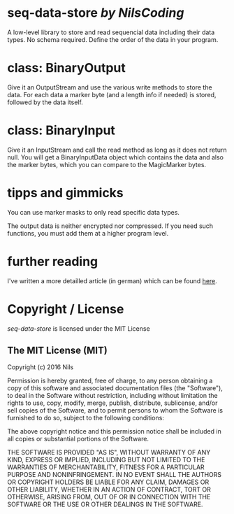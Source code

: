 # seq-data-store *by NilsCoding*

A low-level library to store and read sequencial data including their data types. No schema required. Define the order of the data in your program.

# class: BinaryOutput

Give it an OutputStream and use the various write methods to store the data. For each data a marker byte (and a length info if needed) is stored, followed by the data itself.

# class: BinaryInput

Give it an InputStream and call the read method as long as it does not return null. You will get a BinaryInputData object which contains the data and also the marker bytes, which you can compare to the MagicMarker bytes.

# tipps and gimmicks

You can use marker masks to only read specific data types.

The output data is neither encrypted nor compressed. If you need such functions, you must add them at a higher program level.

# further reading

I've written a more detailled article (in german) which can be found [here](http://www.nilscoding.com/12_16/seq-data-store.html).

# Copyright / License

*seq-data-store* is licensed under the MIT License

## The MIT License (MIT)

Copyright (c) 2016 Nils

Permission is hereby granted, free of charge, to any person obtaining a copy
of this software and associated documentation files (the "Software"), to deal
in the Software without restriction, including without limitation the rights
to use, copy, modify, merge, publish, distribute, sublicense, and/or sell
copies of the Software, and to permit persons to whom the Software is
furnished to do so, subject to the following conditions:

The above copyright notice and this permission notice shall be included in all
copies or substantial portions of the Software.

THE SOFTWARE IS PROVIDED "AS IS", WITHOUT WARRANTY OF ANY KIND, EXPRESS OR
IMPLIED, INCLUDING BUT NOT LIMITED TO THE WARRANTIES OF MERCHANTABILITY,
FITNESS FOR A PARTICULAR PURPOSE AND NONINFRINGEMENT. IN NO EVENT SHALL THE
AUTHORS OR COPYRIGHT HOLDERS BE LIABLE FOR ANY CLAIM, DAMAGES OR OTHER
LIABILITY, WHETHER IN AN ACTION OF CONTRACT, TORT OR OTHERWISE, ARISING FROM,
OUT OF OR IN CONNECTION WITH THE SOFTWARE OR THE USE OR OTHER DEALINGS IN THE
SOFTWARE. 


